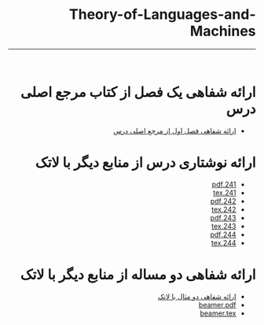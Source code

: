 <div dir="rtl">

# Theory-of-Languages-and-Machines
---

<br>

# ارائه شفاهی یک فصل از کتاب مرجع اصلی درس
- [ارائه شفاهی فصل اول از مرجع اصلی درس]()

# ارائه نوشتاری درس از منابع دیگر با لاتک
- [241.pdf]()
- [241.tex]()
- [242.pdf]()
- [242.tex]()
- [243.pdf]()
- [243.tex]()
- [244.pdf]()
- [244.tex]()

# ارائه شفاهی دو مساله از منابع دیگر با لاتک
- [ارائه شفاهی دو مثال با لاتک]()
- [beamer.pdf]()
- [beamer.tex]()


